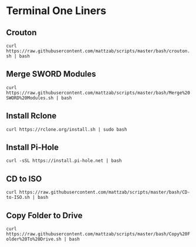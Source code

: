 # Terminal One Liners

## Crouton
`curl https://raw.githubusercontent.com/mattzab/scripts/master/bash/crouton.sh | bash`
## Merge SWORD Modules
`curl https://raw.githubusercontent.com/mattzab/scripts/master/bash/Merge%20SWORD%20Modules.sh | bash`
## Install Rclone
`curl https://rclone.org/install.sh | sudo bash`
## Install Pi-Hole
`curl -sSL https://install.pi-hole.net | bash`
## CD to ISO
`curl https://raw.githubusercontent.com/mattzab/scripts/master/bash/CD-to-ISO.sh | bash`
## Copy Folder to Drive
`curl https://raw.githubusercontent.com/mattzab/scripts/master/bash/Copy%20Folder%20To%20Drive.sh | bash`
